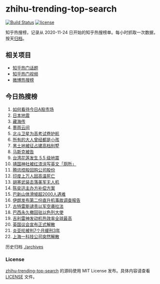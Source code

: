 # zhihu-trending-top-search

[![Build Status](https://github.com/justjavac/zhihu-trending-top-search/workflows/ci/badge.svg?branch=main)](https://github.com/justjavac/zhihu-trending-top-search/actions)
[![license](https://img.shields.io/github/license/justjavac/zhihu-trending-top-search)](https://github.com/justjavac/zhihu-trending-top-search/blob/main/LICENSE)

知乎热搜榜，记录从 2020-11-24 日开始的知乎热搜榜单。每小时抓取一次数据，按天[归档](./archives)。

## 相关项目

- [知乎热门话题](https://github.com/justjavac/zhihu-trending-hot-questions)
- [知乎热门视频](https://github.com/justjavac/zhihu-trending-hot-video)
- [微博热搜榜](https://github.com/justjavac/weibo-trending-hot-search)

## 今日热搜榜

<!-- BEGIN -->
<!-- 最后更新时间 Mon Jun 03 2024 22:10:35 GMT+0800 (China Standard Time) -->

1. [如何看待今日A股市场](https://www.zhihu.com/search?q=%E5%A6%82%E4%BD%95%E7%9C%8B%E5%BE%85%E4%BB%8A%E6%97%A5A%E8%82%A1%E5%B8%82%E5%9C%BA)
1. [日本地震](https://www.zhihu.com/search?q=%E6%97%A5%E6%9C%AC%E5%9C%B0%E9%9C%87)
1. [藏海传](https://www.zhihu.com/search?q=%E8%97%8F%E6%B5%B7%E4%BC%A0)
1. [墨雨云间](https://www.zhihu.com/search?q=%E5%A2%A8%E9%9B%A8%E4%BA%91%E9%97%B4)
1. [北斗卫星为高考试卷护航](https://www.zhihu.com/search?q=%E5%8C%97%E6%96%97%E5%8D%AB%E6%98%9F%E4%B8%BA%E9%AB%98%E8%80%83%E8%AF%95%E5%8D%B7%E6%8A%A4%E8%88%AA)
1. [所有的大人曾经都是小孩](https://www.zhihu.com/search?q=%E6%89%80%E6%9C%89%E7%9A%84%E5%A4%A7%E4%BA%BA%E6%9B%BE%E7%BB%8F%E9%83%BD%E6%98%AF%E5%B0%8F%E5%AD%A9)
1. [黑土地被征占建高档别墅](https://www.zhihu.com/search?q=%E9%BB%91%E5%9C%9F%E5%9C%B0%E8%A2%AB%E5%BE%81%E5%8D%A0%E5%BB%BA%E9%AB%98%E6%A1%A3%E5%88%AB%E5%A2%85)
1. [马斯克被告](https://www.zhihu.com/search?q=%E9%A9%AC%E6%96%AF%E5%85%8B%E8%A2%AB%E5%91%8A)
1. [台湾花莲发生 5.5 级地震](https://www.zhihu.com/search?q=%E5%8F%B0%E6%B9%BE%E8%8A%B1%E8%8E%B2%E5%8F%91%E7%94%9F%205.5%20%E7%BA%A7%E5%9C%B0%E9%9C%87)
1. [靖国神社被红漆涂写英文「厕所」](https://www.zhihu.com/search?q=%E9%9D%96%E5%9B%BD%E7%A5%9E%E7%A4%BE%E8%A2%AB%E7%BA%A2%E6%BC%86%E6%B6%82%E5%86%99%E8%8B%B1%E6%96%87%E3%80%8C%E5%8E%95%E6%89%80%E3%80%8D)
1. [腾讯控股回购公司股份](https://www.zhihu.com/search?q=%E8%85%BE%E8%AE%AF%E6%8E%A7%E8%82%A1%E5%9B%9E%E8%B4%AD%E5%85%AC%E5%8F%B8%E8%82%A1%E4%BB%BD)
1. [印度上万人因高温死亡](https://www.zhihu.com/search?q=%E5%8D%B0%E5%BA%A6%E4%B8%8A%E4%B8%87%E4%BA%BA%E5%9B%A0%E9%AB%98%E6%B8%A9%E6%AD%BB%E4%BA%A1)
1. [胡塞武装击落美军无人机](https://www.zhihu.com/search?q=%E8%83%A1%E5%A1%9E%E6%AD%A6%E8%A3%85%E5%87%BB%E8%90%BD%E7%BE%8E%E5%86%9B%E6%97%A0%E4%BA%BA%E6%9C%BA)
1. [陈奕迅主办方补偿方案](https://www.zhihu.com/search?q=%E9%99%88%E5%A5%95%E8%BF%85%E4%B8%BB%E5%8A%9E%E6%96%B9%E8%A1%A5%E5%81%BF%E6%96%B9%E6%A1%88)
1. [巴新山体滑坡超2000人遇难](https://www.zhihu.com/search?q=%E5%B7%B4%E6%96%B0%E5%B1%B1%E4%BD%93%E6%BB%91%E5%9D%A1%E8%B6%852000%E4%BA%BA%E9%81%87%E9%9A%BE)
1. [伊朗发布第二份直升机事故调查报告](https://www.zhihu.com/search?q=%E4%BC%8A%E6%9C%97%E5%8F%91%E5%B8%83%E7%AC%AC%E4%BA%8C%E4%BB%BD%E7%9B%B4%E5%8D%87%E6%9C%BA%E4%BA%8B%E6%95%85%E8%B0%83%E6%9F%A5%E6%8A%A5%E5%91%8A)
1. [古特雷斯谴责以军空袭拉法](https://www.zhihu.com/search?q=%E5%8F%A4%E7%89%B9%E9%9B%B7%E6%96%AF%E8%B0%B4%E8%B4%A3%E4%BB%A5%E5%86%9B%E7%A9%BA%E8%A2%AD%E6%8B%89%E6%B3%95)
1. [巴西永久撤回驻以色列大使](https://www.zhihu.com/search?q=%E5%B7%B4%E8%A5%BF%E6%B0%B8%E4%B9%85%E6%92%A4%E5%9B%9E%E9%A9%BB%E4%BB%A5%E8%89%B2%E5%88%97%E5%A4%A7%E4%BD%BF)
1. [吉利雷神发动机热效率全球最高](https://www.zhihu.com/search?q=%E5%90%89%E5%88%A9%E9%9B%B7%E7%A5%9E%E5%8F%91%E5%8A%A8%E6%9C%BA%E7%83%AD%E6%95%88%E7%8E%87%E5%85%A8%E7%90%83%E6%9C%80%E9%AB%98)
1. [英国议会宣布正式解散](https://www.zhihu.com/search?q=%E8%8B%B1%E5%9B%BD%E8%AE%AE%E4%BC%9A%E5%AE%A3%E5%B8%83%E6%AD%A3%E5%BC%8F%E8%A7%A3%E6%95%A3)
1. [炎亚纶被判7个月缓刑3年](https://www.zhihu.com/search?q=%E7%82%8E%E4%BA%9A%E7%BA%B6%E8%A2%AB%E5%88%A47%E4%B8%AA%E6%9C%88%E7%BC%93%E5%88%913%E5%B9%B4)
1. [上海一科技公司突然解散](https://www.zhihu.com/search?q=%E4%B8%8A%E6%B5%B7%E4%B8%80%E7%A7%91%E6%8A%80%E5%85%AC%E5%8F%B8%E7%AA%81%E7%84%B6%E8%A7%A3%E6%95%A3)

<!-- END -->

历史归档 [./archives](./archives)

### License

[zhihu-trending-top-search](https://github.com/justjavac/zhihu-trending-top-search) 的源码使用 MIT License
发布。具体内容请查看 [LICENSE](./LICENSE) 文件。
